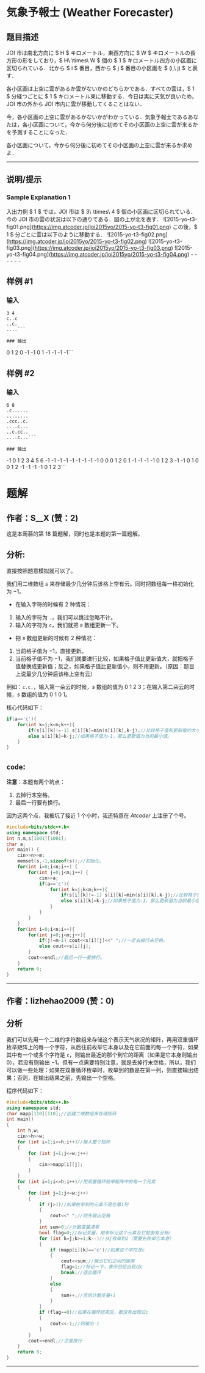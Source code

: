 # 気象予報士 (Weather Forecaster)

## 题目描述

[problemUrl]: https://atcoder.jp/contests/joi2015yo/tasks/joi2015yo_c

JOI 市は南北方向に $ H $ キロメートル，東西方向に $ W $ キロメートルの長方形の形をしており，$ H\ \times\ W $ 個の $ 1 $ キロメートル四方の小区画に区切られている．北から $ i $ 番目，西から $ j $ 番目の小区画を $ (i,\ j) $ と表す．

各小区画は上空に雲があるか雲がないかのどちらかである．すべての雲は，$ 1 $ 分経つごとに $ 1 $ キロメートル東に移動する．今日は実に天気が良いため，JOI 市の外から JOI 市内に雲が移動してくることはない．

今，各小区画の上空に雲があるかないかがわかっている．気象予報士であるあなたは，各小区画について，今から何分後に初めてその小区画の上空に雲が来るかを予測することになった．

各小区画について，今から何分後に初めてその小区画の上空に雲が来るか求めよ．

- - - - - -

## 说明/提示

### Sample Explanation 1

入出力例 $ 1 $ では，JOI 市は $ 3\ \times\ 4 $ 個の小区画に区切られている．今の JOI 市の雲の状況は以下の通りである．図の上が北を表す． !\[2015-yo-t3-fig01.png\](https://img.atcoder.jp/joi2015yo/2015-yo-t3-fig01.png) この後，$ 1 $ 分ごとに雲は以下のように移動する． !\[2015-yo-t3-fig02.png\](https://img.atcoder.jp/joi2015yo/2015-yo-t3-fig02.png) !\[2015-yo-t3-fig03.png\](https://img.atcoder.jp/joi2015yo/2015-yo-t3-fig03.png) !\[2015-yo-t3-fig04.png\](https://img.atcoder.jp/joi2015yo/2015-yo-t3-fig04.png) - - - - - -

## 样例 #1

### 输入

```
3 4
c..c
..c.
....```

### 输出

```
0 1 2 0
-1 -1 0 1
-1 -1 -1 -1```

## 样例 #2

### 输入

```
6 8
.c......
........
.ccc..c.
....c...
..c.cc..
....c...```

### 输出

```
-1 0 1 2 3 4 5 6
-1 -1 -1 -1 -1 -1 -1 -1
-1 0 0 0 1 2 0 1
-1 -1 -1 -1 0 1 2 3
-1 -1 0 1 0 0 1 2
-1 -1 -1 -1 0 1 2 3```

# 题解

## 作者：S__X (赞：2)

这是本蒟蒻的第 $18$ 篇题解，同时也是本题的第一篇题解。
## 分析:
直接按照题意模拟就可以了。

我们用二维数组 $s$ 来存储最少几分钟后该格上空有云。同时把数组每一格初始化为 $-1$。

- 在输入字符的时候有 $2$ 种情况：
1. 输入的字符为 `.`，我们可以跳过忽略不计。
2. 输入的字符为 `c`，我们就把 $s$ 数组更新一下。

- 把 $s$ 数组更新的时候有 $2$ 种情况：
1. 当前格子值为 $-1$，直接更新。
2. 当前格子值不为 $-1$，我们就要进行比较，如果格子值比更新值大，就把格子值替换成更新值；反之，如果格子值比更新值小，则不用更新。（原因：题目上说最少几分钟后该格上空有云）

例如：`c.c.`，输入第一朵云的时候，$s$ 数组的值为 $0\ 1\ 2\ 3$；在输入第二朵云的时候，$s$ 数组的值为 $0\ 1\ 0\ 1$。

核心代码如下：
```cpp
if(a=='c'){
	for(int k=j;k<m;k++){
		if(s[i][k]!=-1) s[i][k]=min(s[i][k],k-j);//比较格子值和更新值的大小并更新。
		else s[i][k]=k-j;//如果格子值为-1，那么更新值为当前最小值。
	}
}

```

## $\texttt{code}$:
**注意**：本题有两个坑点：
1. 去掉行末空格。
2. 最后一行要有换行。

因为这两个点，我被坑了接近 $1$ 个小时，我还特意在 $Atcoder$ 上注册了个号。

```cpp
#include<bits/stdc++.h>
using namespace std;
int n,m,s[1001][1001];
char a;
int main() {
	cin>>n>>m;
	memset(s,-1,sizeof(s));//初始化。
	for(int i=0;i<n;i++) {
		for(int j=0;j<m;j++) {
			cin>>a;
			if(a=='c'){
				for(int k=j;k<m;k++){
					if(s[i][k]!=-1) s[i][k]=min(s[i][k],k-j);//比较格子值和更新值的大小并更新。
					else s[i][k]=k-j;//如果格子值为-1，那么更新值为当前最小值。
				}
			}
		}
	}
	for(int i=0;i<n;i++){
		for(int j=0;j<m;j++){
			if(j!=m-1) cout<<s[i][j]<<" ";//一定去掉行末空格。
			else cout<<s[i][j];
		}
		cout<<endl;//最后一行一要换行。
	}
	return 0;
}
```



---

## 作者：lizhehao2009 (赞：0)

## 分析

我们可以先用一个二维的字符数组来存储这个表示天气状况的矩阵，再用双重循环枚举矩阵上的每一个字符，从后往前枚举它本身以及在它前面的每一个字符，如果其中有一个或多个字符是 `c`，则输出最近的那个到它的距离（如果是它本身则输出 $0$），若没有则输出 $-1$。但有一点需要特别注意，就是去掉行末空格，所以，我们可以做一些处理：如果在双重循环枚举时，枚举到的数是在第一列，则直接输出结果；否则，在输出结果之前，先输出一个空格。

程序代码如下：

```cpp
#include<bits/stdc++.h>
using namespace std;
char mapp[110][110];//创建二维数组来存储矩阵
int main()
{
	int h,w;
	cin>>h>>w;
    for (int i=1;i<=h;i++)//输入整个矩阵
	{
		for (int j=1;j<=w;j++)
		{
			cin>>mapp[i][j];
		}
	}
	for (int i=1;i<=h;i++)//用双重循环枚举矩阵中的每一个元素
	{
		for (int j=1;j<=w;j++)
		{
			if (j>1)//如果枚举到的元素不是在第1列
			{
				cout<<" ";//则先输出空格
			}
			int sum=0;//计数变量清零
			bool flag=0;//标记变量，用来标记这个元素及它前面有没有c
			for (int k=j;k>=1;k--)//从j枚举到1（需要先枚举它本身）
			{
				if (mapp[i][k]=='c')//如果这个字符是c
				{
					cout<<sum;//输出它们之间的距离
					flag=1;//标记一下，表示已经出现过c
					break;//退出循环
				}
				else
				{
                    sum++;//否则计数变量+1
				}
			}
			if (flag==0)//如果在循环结束后，都没有出现过c
			{
				cout<<-1;//则输出-1
			}
		}
		cout<<endl;//注意换行
	}
	return 0;
}
```

---

